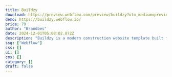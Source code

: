 ```yaml
---
title: Buildzy
download: https://preview.webflow.com/preview/buildzy?utm_medium=preview_link&utm_source=designer&utm_content=buildzy&preview=7b4750fe2cc6c6eca5b0f213c2028674&workflow=preview
demo: https://buildzy.webflow.io/
price: 79
author: "Brandbes"
date: 2024-12-01T05:08:02.872Z
description: "Buildzy is a modern construction website template built for builders, contractors, & engineering firms. It offers a sleek & professional layout that is fully customized. This template is fully responsive and optimized for professionals."
ssg: ["Webflow"]
css: []
ui: []
cms: []
category: []
draft: false
---
```

